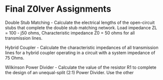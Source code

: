 # Final Z0lver Assignments

Double Stub Matching - Calculate the electrical lengths of the open-circuit stubs that complete the double stub matching network. Load impedance ZL = 100 - j50 ohms, Characteristic impedance Z0 = 50 ohms for all transmission lines.

Hybrid Coupler - Calculate the characteristic impedances of all transmission lines for a hybrid coupler operating in a circuit with a system impedance of 75 Ohms.

Wilkinson Power Divider - Calculate the value of the resistor R1 to complete the design of an unequal-split (2:1) Power Divider. Use the other 
